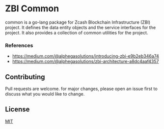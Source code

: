 # ZBI Common
common is a go-lang package for Zcash Blockchain Infrastructure (ZBI) project. 
It defines the data entity objects and the service interfaces for the project. 
It also provides a collection of common utilities for the project.

### References
- https://medium.com/@alphegasolutions/introducing-zbi-e9b2eb346a74
- https://medium.com/@alphegasolutions/zbi-architecture-a8dc4aaf4357

## Contributing
Pull requests are welcome. for major changes, please open an issue first to discuss what you would like to change.
## License
[MIT](https://choosealicense.com/licenses/mit/)